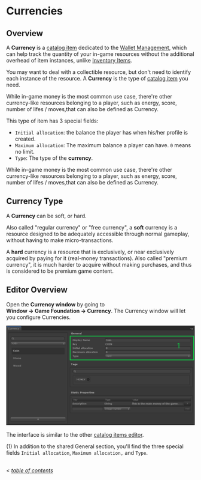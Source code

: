# Currencies

## Overview

A __Currency__ is a [catalog item] dedicated to the [Wallet Management], which can help track the quantity of your in-game resources without the additional overhead of item instances, unlike [Inventory Items](InventoryItemDefinition.md). 

You may want to deal with a collectible resource, but don't need to identify each instance of the resource. A __Currency__ is the type of [catalog item] you need. 

While in-game money is the most common use case, there're other currency-like resources belonging to a player, such as energy, score, number of lifes / moves,that can also be defined as Currency. 

This type of item has 3 special fields:

- `Initial allocation`: the balance the player has when his/her profile is created.
- `Maximum allocation`: The maximum balance a player can have.
  `0` means no limit.
- `Type`: The type of the __currency__.

While in-game money is the most common use case, there're other currency-like resources belonging to a player, such as energy, score, number of lifes / moves,that can also be defined as Currency. 

## Currency Type

A __Currency__ can be soft, or hard.

Also called "regular currency" or "free currency", a __soft__ currency is a resource designed to be adequately accessible through normal gameplay, without having to make micro-transactions.

A __hard__ currency is a resource that is exclusively, or near exclusively acquired by paying for it (real-money transactions).
Also called "premium currency", it is much harder to acquire without making purchases, and thus is considered to be premium game content.

## Editor Overview

Open the __Currency window__ by going to __Window → Game Foundation → Currency__.
The Currency window will let you configure Currencies.

![Currency Editor Overview](../images/currency-editor.png)

The interface is similar to the other [catalog items editor].

(1) In addition to the shared General section, you'll find the three special fields `Initial allocation`, `Maximum allocation,` and `Type`.

## 
< [_table of contents_](../TableOfContents.md)










[catalog item]: ../Catalog.md#Catalog-Items

[catalog items editor]: ../Catalog.md#Editor-Overview

[wallet management]: ../GameSystems/WalletManager.md
